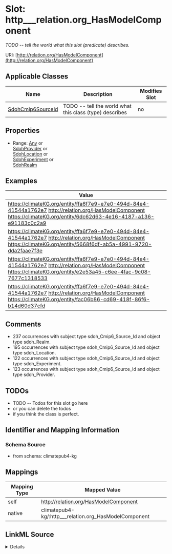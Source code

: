 

# Slot: http___relation.org_HasModelComponent


_TODO -- tell the world what this slot (predicate) describes._





URI: [http://relation.org/HasModelComponent](http://relation.org/HasModelComponent)



<!-- no inheritance hierarchy -->





## Applicable Classes

| Name | Description | Modifies Slot |
| --- | --- | --- |
| [SdohCmip6SourceId](../classes/SdohCmip6SourceId.md) | TODO -- tell the world what this class (type) describes |  no  |







## Properties

* Range: [Any](../classes/Any.md)&nbsp;or&nbsp;<br />[SdohProvider](../classes/SdohProvider.md)&nbsp;or&nbsp;<br />[SdohLocation](../classes/SdohLocation.md)&nbsp;or&nbsp;<br />[SdohExperiment](../classes/SdohExperiment.md)&nbsp;or&nbsp;<br />[SdohRealm](../classes/SdohRealm.md)






## Examples

| Value |
| --- |
| https://climateKG.org/entity/ffa6f7e9-e7e0-494d-84e4-41544a1762e7 http://relation.org/HasModelComponent https://climateKG.org/entity/6dc62d63-4e16-4187-a136-e91183c0c2a9 |
| https://climateKG.org/entity/ffa6f7e9-e7e0-494d-84e4-41544a1762e7 http://relation.org/HasModelComponent https://climateKG.org/entity/5668f6df-ab5a-4991-9720-dda2faae7f3e |
| https://climateKG.org/entity/ffa6f7e9-e7e0-494d-84e4-41544a1762e7 http://relation.org/HasModelComponent https://climateKG.org/entity/e2e53a45-c6ee-4fac-9c08-7677c1318533 |
| https://climateKG.org/entity/ffa6f7e9-e7e0-494d-84e4-41544a1762e7 http://relation.org/HasModelComponent https://climateKG.org/entity/fac06b86-cd69-418f-86f6-b14d60d37cfd |

## Comments

* 237 occurrences with subject type sdoh_Cmip6_Source_Id and object type sdoh_Realm.
* 195 occurrences with subject type sdoh_Cmip6_Source_Id and object type sdoh_Location.
* 122 occurrences with subject type sdoh_Cmip6_Source_Id and object type sdoh_Experiment.
* 123 occurrences with subject type sdoh_Cmip6_Source_Id and object type sdoh_Provider.

## TODOs

* TODO -- Todos for this slot go here
* or you can delete the todos
* if you think the class is perfect.

## Identifier and Mapping Information







### Schema Source


* from schema: climatepub4-kg




## Mappings

| Mapping Type | Mapped Value |
| ---  | ---  |
| self | http://relation.org/HasModelComponent |
| native | climatepub4-kg/:http___relation.org_HasModelComponent |




## LinkML Source

<details>
```yaml
name: http___relation.org_HasModelComponent
description: TODO -- tell the world what this slot (predicate) describes.
todos:
- TODO -- Todos for this slot go here
- or you can delete the todos
- if you think the class is perfect.
comments:
- 237 occurrences with subject type sdoh_Cmip6_Source_Id and object type sdoh_Realm.
- 195 occurrences with subject type sdoh_Cmip6_Source_Id and object type sdoh_Location.
- 122 occurrences with subject type sdoh_Cmip6_Source_Id and object type sdoh_Experiment.
- 123 occurrences with subject type sdoh_Cmip6_Source_Id and object type sdoh_Provider.
examples:
- value: https://climateKG.org/entity/ffa6f7e9-e7e0-494d-84e4-41544a1762e7 http://relation.org/HasModelComponent
    https://climateKG.org/entity/6dc62d63-4e16-4187-a136-e91183c0c2a9
- value: https://climateKG.org/entity/ffa6f7e9-e7e0-494d-84e4-41544a1762e7 http://relation.org/HasModelComponent
    https://climateKG.org/entity/5668f6df-ab5a-4991-9720-dda2faae7f3e
- value: https://climateKG.org/entity/ffa6f7e9-e7e0-494d-84e4-41544a1762e7 http://relation.org/HasModelComponent
    https://climateKG.org/entity/e2e53a45-c6ee-4fac-9c08-7677c1318533
- value: https://climateKG.org/entity/ffa6f7e9-e7e0-494d-84e4-41544a1762e7 http://relation.org/HasModelComponent
    https://climateKG.org/entity/fac06b86-cd69-418f-86f6-b14d60d37cfd
from_schema: climatepub4-kg
rank: 1000
slot_uri: http://relation.org/HasModelComponent
alias: http___relation.org_HasModelComponent
domain_of:
- sdoh_Cmip6_Source_Id
range: Any
any_of:
- range: sdoh_Provider
- range: sdoh_Location
- range: sdoh_Experiment
- range: sdoh_Realm

```
</details>